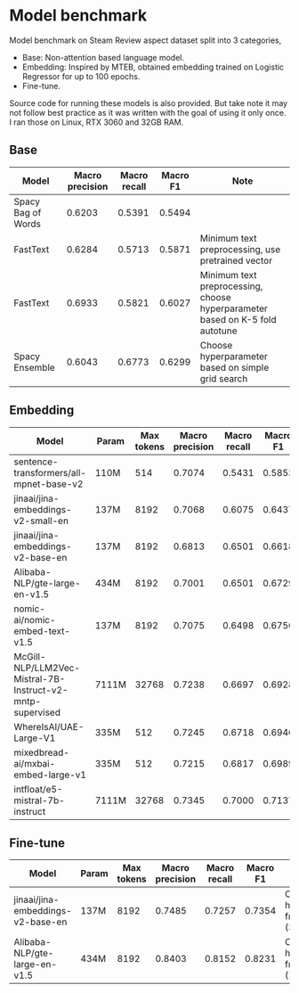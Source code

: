 # Model benchmark

Model benchmark on Steam Review aspect dataset split into 3 categories,

* Base: Non-attention based language model.
* Embedding: Inspired by MTEB, obtained embedding trained on Logistic Regressor for up to 100 epochs.
* Fine-tune.

Source code for running these models is also provided. But take note it may not follow best practice as it was written with the goal of using it only once. I ran those on Linux, RTX 3060 and 32GB RAM.

## Base

| Model              | Macro precision | Macro recall | Macro F1 | Note                                                                         |
| ------------------ | --------------- | ------------ | -------- | ---------------------------------------------------------------------------- |
| Spacy Bag of Words | 0.6203          | 0.5391       | 0.5494   |                                                                              |
| FastText           | 0.6284          | 0.5713       | 0.5871   | Minimum text preprocessing, use pretrained vector                            |
| FastText           | 0.6933          | 0.5821       | 0.6027   | Minimum text preprocessing, choose hyperparameter based on K-5 fold autotune |
| Spacy Ensemble     | 0.6043          | 0.6773       | 0.6299   | Choose hyperparameter based on simple grid search                            |

## Embedding

| Model                                                     | Param | Max tokens | Macro precision | Macro recall | Macro F1 | Note                                 |
| --------------------------------------------------------- | ----- | ---------- | --------------- | ------------ | -------- | ------------------------------------ |
| sentence-transformers/all-mpnet-base-v2                   | 110M  | 514        | 0.7074          | 0.5431       | 0.5853   |                                      |
| jinaai/jina-embeddings-v2-small-en                        | 137M  | 8192       | 0.7068          | 0.6075       | 0.6437   |                                      |
| jinaai/jina-embeddings-v2-base-en                         | 137M  | 8192       | 0.6813          | 0.6501       | 0.6618   |                                      |
| Alibaba-NLP/gte-large-en-v1.5                             | 434M  | 8192       | 0.7001          | 0.6501       | 0.6729   |                                      |
| nomic-ai/nomic-embed-text-v1.5                            | 137M  | 8192       | 0.7075          | 0.6498       | 0.6756   |                                      |
| McGill-NLP/LLM2Vec-Mistral-7B-Instruct-v2-mntp-supervised | 7111M | 32768      | 0.7238          | 0.6697       | 0.6928   | NF4 double quantization, instruction |
| WhereIsAI/UAE-Large-V1                                    | 335M  | 512        | 0.7245          | 0.6718       | 0.6946   |                                      |
| mixedbread-ai/mxbai-embed-large-v1                        | 335M  | 512        | 0.7215          | 0.6817       | 0.6989   |                                      |
| intfloat/e5-mistral-7b-instruct                           | 7111M | 32768      | 0.7345          | 0.7000       | 0.7137   | NF4 double quantization, instruction |

## Fine-tune

| Model                             | Param | Max tokens | Macro precision | Macro recall | Macro F1 | Note                                            |
| --------------------------------- | ----- | ---------- | --------------- | ------------ | -------- | ----------------------------------------------- |
| jinaai/jina-embeddings-v2-base-en | 137M  | 8192       | 0.7485          | 0.7257       | 0.7354   | Choose hyperparameter from Ray Tune (30 trials) |
| Alibaba-NLP/gte-large-en-v1.5     | 434M  | 8192       | 0.8403          | 0.8152       | 0.8231   | Choose hyperparameter from Ray Tune (16 trials) |
